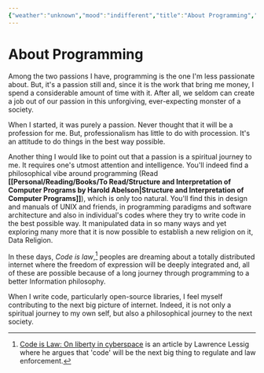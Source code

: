 ```yaml
---
{"weather":"unknown","mood":"indifferent","title":"About Programming","updated":"2023-01-19T15:15:21+06:00","tags":["passion","philosophy","programming"],"created":"2018-10-04T07:41:24+06:00","dg-publish":true,"maturity":2,"permalink":"/personal/journal/about-programming/","dgPassFrontmatter":true,"noteIcon":"1"}
---
```


# About Programming

Among the two passions I have, programming is the one I'm less passionate about. But, it's a passion still and, since it is the work that bring me money, I spend a considerable amount of time with it. After all, we seldom can create a job out of our passion in this unforgiving, ever-expecting monster of a society.

When I started, it was purely a passion. Never thought that it will be a profession for me. But, professionalism has little to do with procession. It's an attitude to do things in the best way possible.

Another thing I would like to point out that a passion is a spiritual journey to me. It requires one's utmost attention and intelligence. You'll indeed find a philosophical vibe around programming (Read **[[Personal/Reading/Books/To Read/Structure and Interpretation of Computer Programs by Harold Abelson\|Structure and Interpretation of Computer Programs]]**), which is only too natural. You'll find this in design and manuals of UNIX and friends, in programming paradigms and software architecture and also in individual's codes where they try to write code in the best possible way. It manipulated data in so many ways and yet exploring many more that it is now possible to establish a new religion on it, Data Religion.

In these days, *Code is law*,[^1] peoples are dreaming about a totally distributed internet where the freedom of expression will be deeply integrated and, all of these are possible because of a long journey through programming to a better Information philosophy.

When I write code, particularly open-source libraries, I feel myself contributing to the next big picture of internet. Indeed, it is not only a spiritual journey to my own self, but also a philosophical journey to the next society.

[^1]: [Code is Law: On liberty in cyberspace](https://harvardmagazine.com/2000/01/code-is-law-html) is an article by Lawrence Lessig where he argues that 'code' will be the next big thing to regulate and law enforcement.